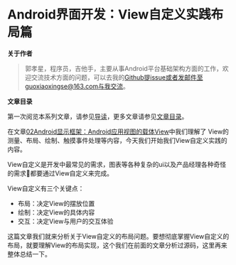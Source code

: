# Android界面开发：View自定义实践布局篇

**关于作者**

>郭孝星，程序员，吉他手，主要从事Android平台基础架构方面的工作，欢迎交流技术方面的问题，可以去我的[Github](https://github.com/guoxiaoxing)提issue或者发邮件至guoxiaoxingse@163.com与我交流。

**文章目录**

第一次阅览本系列文章，请参见[导读](https://github.com/guoxiaoxing/android-open-source-project-analysis/blob/master/doc/导读.md)，更多文章请参见[文章目录](https://github.com/guoxiaoxing/android-open-source-project-analysis/blob/master/README.md)。

在文章[02Android显示框架：Android应用视图的载体View](https://github.com/guoxiaoxing/android-open-source-project-analysis/blob/master/doc/Android系统应用框架篇/Android显示框架/02Android显示框架：Android应用视图载体View.md)中我们理解了
View的测量、布局、绘制、触摸事件处理等内容，今天我们开始我们View自定义实践的内容。

View自定义是开发中最常见的需求，图表等各种复杂的ui以及产品经理各种奇怪的需求😤都要通过View自定义来完成。

View自定义有三个关键点：

- 布局：决定View的摆放位置
- 绘制：决定View的具体内容
- 交互：决定View与用户的交互体验

这篇文章我们就来分析关于View自定义的布局问题。要想彻底掌握View自定义的布局，就要理解View的布局实现，这个我们在前面的文章分析过源码，这里再来整体总结一下。




